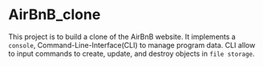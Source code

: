 AirBnB_clone
====

This project is to build a clone of the AirBnB website. It implements a `console`, Command-Line-Interface(CLI) to manage program data. CLI allow to input commands to create, update, and destroy objects in `file storage`.

